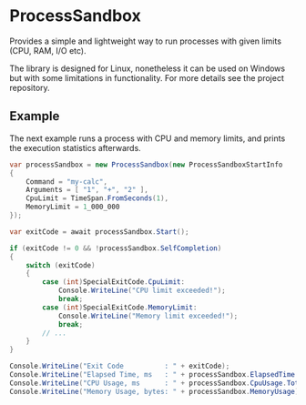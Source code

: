# ProcessSandbox

Provides a simple and lightweight way to run processes with given limits (CPU, RAM, I/O etc).

The library is designed for Linux, nonetheless it can be used on Windows but with some limitations in functionality.
For more details see the project repository.

## Example

The next example runs a process with CPU and memory limits, and prints the execution statistics afterwards.

```cs
var processSandbox = new ProcessSandbox(new ProcessSandboxStartInfo
{
    Command = "my-calc",
    Arguments = [ "1", "+", "2" ],
    CpuLimit = TimeSpan.FromSeconds(1),
    MemoryLimit = 1_000_000
});

var exitCode = await processSandbox.Start();

if (exitCode != 0 && !processSandbox.SelfCompletion)
{
    switch (exitCode)
    {
        case (int)SpecialExitCode.CpuLimit:
            Console.WriteLine("CPU limit exceeded!");
            break;
        case (int)SpecialExitCode.MemoryLimit:
            Console.WriteLine("Memory limit exceeded!");
            break;
        // ...
    }
}

Console.WriteLine("Exit Code          : " + exitCode);
Console.WriteLine("Elapsed Time, ms   : " + processSandbox.ElapsedTime.TotalMilliseconds);
Console.WriteLine("CPU Usage, ms      : " + processSandbox.CpuUsage.TotalMilliseconds);
Console.WriteLine("Memory Usage, bytes: " + processSandbox.MemoryUsage);
```
